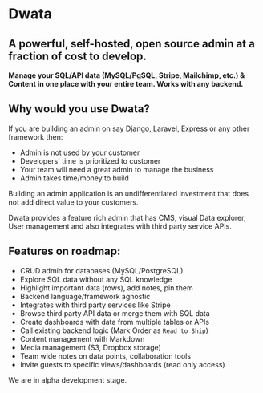 # Dwata

## A powerful, self-hosted, open source admin at a fraction of cost to develop.

**Manage your SQL/API data (MySQL/PgSQL, Stripe, Mailchimp, etc.) & Content in one place with your entire team. Works with any backend.**

## Why would you use Dwata?
If you are building an admin on say Django, Laravel, Express or any other framework then:
- Admin is not used by your customer
- Developers' time is prioritized to customer
- Your team will need a great admin to manage the business
- Admin takes time/money to build

Building an admin application is an undifferentiated investment that does not add direct value to your customers.

Dwata provides a feature rich admin that has CMS, visual Data explorer, User management and also integrates with third party service APIs.

## Features on roadmap:
- CRUD admin for databases (MySQL/PostgreSQL)
- Explore SQL data without any SQL knowledge
- Highlight important data (rows), add notes, pin them
- Backend language/framework agnostic
- Integrates with third party services like Stripe
- Browse third party API data or merge them with SQL data
- Create dashboards with data from multiple tables or APIs
- Call existing backend logic (Mark Order as `Read to Ship`)
- Content management with Markdown
- Media management (S3, Dropbox storage)
- Team wide notes on data points, collaboration tools
- Invite guests to specific views/dashboards (read only access)

We are in alpha development stage.
